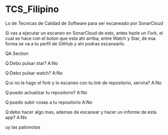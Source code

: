 # TCS_Filipino
Lo de Tecnicas de Calidad de Software para ser escaneado por SonarCloud

Si vas a ejecutar un escaneo en SonarCloud de esto, antes hazle un Fork, el cual se hace con el boton que esta ahi arriba, entre Watch y Star, de esa forma se va a tu perfil de GitHub y ahi podras escanearlo.

QA Section

Q:Debo pulsar star?
A:No

Q:Debo pulsar watch?
A:No

Q:si no le hago el fork y lo escaneo con tu link de repositorio, servira?
A:No

Q:puedo actualizar tu repositorio?
A:No

Q:puedo subir cosas a tu repositorio
A:No

Q:debo hacer algo mas, ademas de escanear y hacer un informe de esta app?
A:No

uy las palomotas
